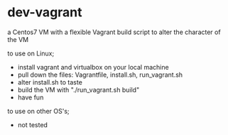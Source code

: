 # dev-vagrant
a Centos7 VM with a flexible Vagrant build script to alter the character of the VM


to use on Linux;
- install vagrant and virtualbox on your local machine
- pull down the files: Vagrantfile, install.sh, run_vagrant.sh
- alter install.sh to taste
- build the VM with "./run_vagrant.sh build"
- have fun

to use on other OS's;
- not tested
